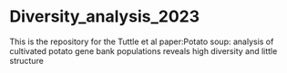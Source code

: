 # Diversity_analysis_2023
This is the repository for the Tuttle et al paper:Potato soup: analysis of cultivated potato gene bank populations reveals high diversity and little structure
